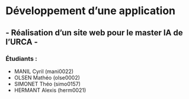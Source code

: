 # Développement d’une application
## - Réalisation d’un site web pour le master IA de l’URCA -

### Étudiants :
* MANIL Cyril (mani0022)
* OLSEN Mathéo (olse0002)
* SIMONET Théo (simo0157)
* HERMANT Alexis (herm0021)


